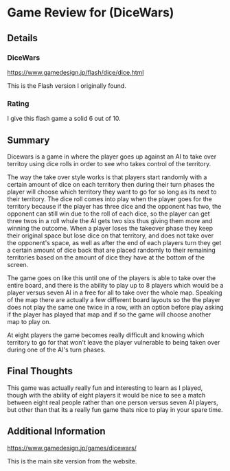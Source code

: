 # Game Review for (DiceWars)

## Details

### DiceWars
https://www.gamedesign.jp/flash/dice/dice.html

This is the Flash version I originally found.

### Rating
I give this flash game a solid 6 out of 10.

## Summary
  Dicewars is a game in where the player goes up against an AI to take over territoy using dice rolls in order to see who takes control of the territory.
  
  The way the take over style works is that players start randomly with a certain amount of dice on each territory then during their turn phases the player will choose which territory they want to go for so long as its next to their territory. The dice roll comes into play when the player goes for the territory because if the player has three dice and the opponent has two, the opponent can still win due to the roll of each dice, so the player can get three twos in a roll whule the AI gets two sixs thus giving them more and winning the outcome. When a player loses the takeover phase they keep their original space but lose dice on that territory, and does not take over the opponent's space, as well as after the end of each players turn they get a certain amount of dice back that are placed randomly to their remaining territories based on the amount of dice they have at the bottom of the screen.
  
  The game goes on like this until one of the players is able to take over the entire board, and there is the ability to play up to 8 players which would be a player versus seven AI in a free for all to take over the whole map. Speaking of the map there are actually a few different board layouts so the the player does not play the same one twice in a row, with an option before play asking if the player has played that map and if so the game will choose another map to play on. 
  
  At eight players the game becomes really difficult and knowing which territory to go for that won't leave the player vulnerable to being taken over during one of the AI's turn phases.

## Final Thoughts
This game was actually really fun and interesting to learn as I played, though with the ability of eight players it would be nice to see a match between eight real people rather than one person versus seven AI players, but other than that its a really fun game thats nice to play in your spare time.

## Additional Information
https://www.gamedesign.jp/games/dicewars/

This is the main site version from the website.
